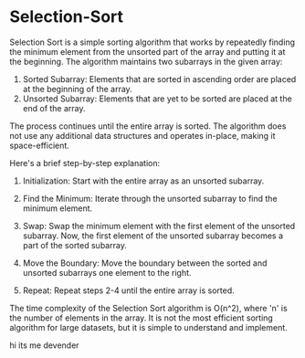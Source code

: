 # Selection-Sort

Selection Sort is a simple sorting algorithm that works by repeatedly finding the minimum element from the unsorted part of the array and putting it at the beginning. The algorithm maintains two subarrays in the given array:

  1. Sorted Subarray: Elements that are sorted in ascending order are placed at the beginning of the array.
  2. Unsorted Subarray: Elements that are yet to be sorted are placed at the end of the array.

The process continues until the entire array is sorted. The algorithm does not use any additional data structures and operates in-place, making it space-efficient.

Here's a brief step-by-step explanation:

  1. Initialization: Start with the entire array as an unsorted subarray.

  2. Find the Minimum: Iterate through the unsorted subarray to find the minimum element.

  3. Swap: Swap the minimum element with the first element of the unsorted subarray. Now, the first element of the unsorted subarray becomes a part of the sorted subarray.

  4. Move the Boundary: Move the boundary between the sorted and unsorted subarrays one element to the right.

  5. Repeat: Repeat steps 2-4 until the entire array is sorted.

The time complexity of the Selection Sort algorithm is O(n^2), where 'n' is the number of elements in the array. It is not the most efficient sorting algorithm for large datasets, but it is simple to understand and implement.

hi its me devender